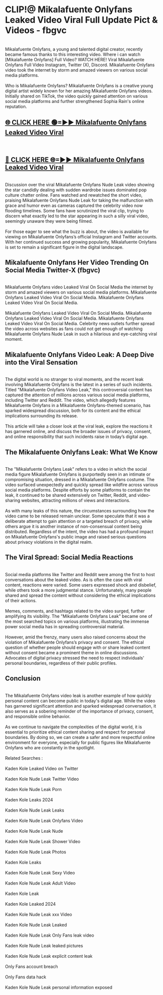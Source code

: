 # CLIP!@ Mikalafuente Onlyfans Leaked Video Viral Full Update Pict & Videos - fbgvc
<br>
Mikalafuente Onlyfans, a young and talented digital creator, recently became famous thanks to this interesting video. Where i can watch [Mikalafuente Onlyfans] Full Video? WATCH HERE! Viral Mikalafuente Onlyfans Full Video Instagram, Twitter (X), Discord. Mikalafuente Onlyfans video took the internet by storm and amazed viewers on various social media platforms.
<br><br>
Who is Mikalafuente Onlyfans? Mikalafuente Onlyfans is a creative young digital artist widely known for her amazing Mikalafuente Onlyfans videos. Initially shared on TikTok, the video quickly gained attention on various social media platforms and further strengthened Sophia Rain's online reputation.
<br>
<h2><a href="https://bestclip.site?title=Mikalafuente_Onlyfans">🌐 CLICK HERE 🟢=►► Mikalafuente Onlyfans Leaked Video Viral</a></h2>
<br>
<h2><a href="https://bestclip.site?title=Mikalafuente_Onlyfans">🔴 CLICK HERE 🌐=►► Mikalafuente Onlyfans Leaked Video Viral</a></h2>
<br>
Discussion over the viral Mikalafuente Onlyfans Nude Leak video showing the star candidly dealing with sudden wardrobe issues dominated pop culture chatter online. Fans watched and rewatched the short video, praising Mikalafuente Onlyfans Nude Leak for taking the malfunction with grace and humor even as cameras captured the celebrity video now flooding timelines. Some fans have scrutinized the viral clip, trying to discern what exactly led to the star appearing in such a silly viral video, seemingly unaware they were being filmed.
<br><br>
For those eager to see what the buzz is about, the video is available for viewing on Mikalafuente Onlyfans’s official Instagram and Twitter accounts. With her continued success and growing popularity, Mikalafuente Onlyfans is set to remain a significant figure in the digital landscape.
<br>
<h2>Mikalafuente Onlyfans Her Video Trending On Social Media Twitter-X (fbgvc)</h2>
<br>
Mikalafuente Onlyfans video Leaked Viral On Social Media the internet by storm and amazed viewers on various social media platforms. Mikalafuente Onlyfans Leaked Video Viral On Social Media. Mikalafuente Onlyfans Leaked Video Viral On Social Media.
<br><br>
Mikalafuente Onlyfans Leaked Video Viral On Social Media. Mikalafuente Onlyfans Leaked Video Viral On Social Media. Mikalafuente Onlyfans Leaked Video Viral On Social Media. Celebrity news outlets further spread the video across websites as fans could not get enough of watching Mikalafuente Onlyfans Nude Leak in such a hilarious and eye-catching viral moment.
<br>
<h2>Mikalafuente Onlyfans Video Leak: A Deep Dive into the Viral Sensation</h2>
<br>
The digital world is no stranger to viral moments, and the recent leak involving Mikalafuente Onlyfans is the latest in a series of such incidents. Titled "Mikalafuente Onlyfans Video Leak," this controversial content has captured the attention of millions across various social media platforms, including Twitter and Reddit. The video, which allegedly features Mikalafuente Onlyfans in a Mikalafuente Onlyfans-themed scenario, has sparked widespread discussion, both for its content and the ethical implications surrounding its release.
<br><br>
This article will take a closer look at the viral leak, explore the reactions it has garnered online, and discuss the broader issues of privacy, consent, and online responsibility that such incidents raise in today’s digital age.
<br>
<h2>The Mikalafuente Onlyfans Leak: What We Know</h2>
<br>
The "Mikalafuente Onlyfans Leak" refers to a video in which the social media figure Mikalafuente Onlyfans is purportedly seen in an intimate or compromising situation, dressed in a Mikalafuente Onlyfans costume. The video surfaced unexpectedly and quickly spread like wildfire across various social media platforms. Despite efforts by some platforms to contain the leak, it continued to be shared extensively on Twitter, Reddit, and video-sharing websites, attracting millions of views and interactions.
<br><br>
As with many leaks of this nature, the circumstances surrounding how the video came to be released remain unclear. Some speculate that it was a deliberate attempt to gain attention or a targeted breach of privacy, while others argue it is another instance of non-consensual content being distributed. Regardless of the intent, the video has had a profound impact on Mikalafuente Onlyfans's public image and raised serious questions about privacy violations in the digital realm.
<br>
<h2>The Viral Spread: Social Media Reactions</h2>
<br>
Social media platforms like Twitter and Reddit were among the first to host conversations about the leaked video. As is often the case with viral content, reactions were varied. Some users expressed shock and disbelief, while others took a more judgmental stance. Unfortunately, many people shared and spread the content without considering the ethical implications of their actions.
<br><br>
Memes, comments, and hashtags related to the video surged, further amplifying its visibility. The "Mikalafuente Onlyfans Leak" became one of the most searched topics on various platforms, illustrating the immense power social media has in spreading controversial material.
<br><br>
However, amid the frenzy, many users also raised concerns about the violation of Mikalafuente Onlyfans’s privacy and consent. The ethical question of whether people should engage with or share leaked content without consent became a prominent theme in online discussions. Advocates of digital privacy stressed the need to respect individuals' personal boundaries, regardless of their public profiles.
<br>
<h2>Conclusion</h2>
<br>
The Mikalafuente Onlyfans video leak is another example of how quickly personal content can become public in today's digital age. While the video has garnered significant attention and sparked widespread conversation, it also serves as a sobering reminder of the importance of privacy, consent, and responsible online behavior.
<br><br>
As we continue to navigate the complexities of the digital world, it is essential to prioritize ethical content sharing and respect for personal boundaries. By doing so, we can create a safer and more respectful online environment for everyone, especially for public figures like Mikalafuente Onlyfans who are constantly in the spotlight.
<br><br>
Related Searches :
<br><br>
Kaden Kole Leaked Video on Twitter
<br><br>
Kaden Kole Nude Leak Twitter Video
<br><br>
Kaden Kole Nude Leak Porn
<br><br>
Kaden Kole Leaks 2024
<br><br>
Kaden Kole Nude Leak Leaks
<br><br>
Kaden Kole Nude Leak Onlyfans Video
<br><br>
Kaden Kole Nude Leak Nude
<br><br>
Kaden Kole Nude Leak Shower Video
<br><br>
Kaden Kole Nude Leak Photos
<br><br>
Kaden Kole Leaks
<br><br>
Kaden Kole Nude Leak Sexy Video
<br><br>
Kaden Kole Nude Leak Adult Video
<br><br>
Kaden Kole Leak
<br><br>
Kaden Kole Leaked 2024
<br><br>
Kaden Kole Nude Leak xxx Video
<br><br>
Kaden Kole Nude Leak Leaked
<br><br>
Kaden Kole Nude Leak Only Fans leak video
<br><br>
Kaden Kole Nude Leak leaked pictures
<br><br>
Kaden Kole Nude Leak explicit content leak
<br><br>
Only Fans account breach
<br><br>
Only Fans data hack
<br><br>
Kaden Kole Nude Leak personal information exposed